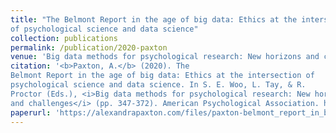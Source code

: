 ```yaml
---
title: "The Belmont Report in the age of big data: Ethics at the intersection
of psychological science and data science"
collection: publications
permalink: /publication/2020-paxton
venue: 'Big data methods for psychological research: New horizons and challenges'
citation: '<b>Paxton, A.</b> (2020). The
Belmont Report in the age of big data: Ethics at the intersection of
psychological science and data science. In S. E. Woo, L. Tay, & R.
Proctor (Eds.), <i>Big data methods for psychological research: New horizons
and challenges</i> (pp. 347-372). American Psychological Association. https://doi.org/10.1037/0000193-016'
paperurl: 'https://alexandrapaxton.com/files/paxton-belmont_report_in_big_data-accepted.pdf'
---
```

